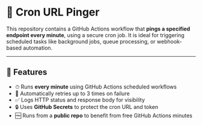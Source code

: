 # 🔁 Cron URL Pinger

This repository contains a GitHub Actions workflow that **pings a specified endpoint every minute**, using a secure cron job. It is ideal for triggering scheduled tasks like background jobs, queue processing, or webhook-based automation.

---

## 🚀 Features

- ⏱ Runs **every minute** using GitHub Actions scheduled workflows
- 🔁 Automatically retries up to 3 times on failure
- ✅ Logs HTTP status and response body for visibility
- 🔒 Uses **GitHub Secrets** to protect the cron URL and token
- 🆓 Runs from a **public repo** to benefit from free GitHub Actions minutes


